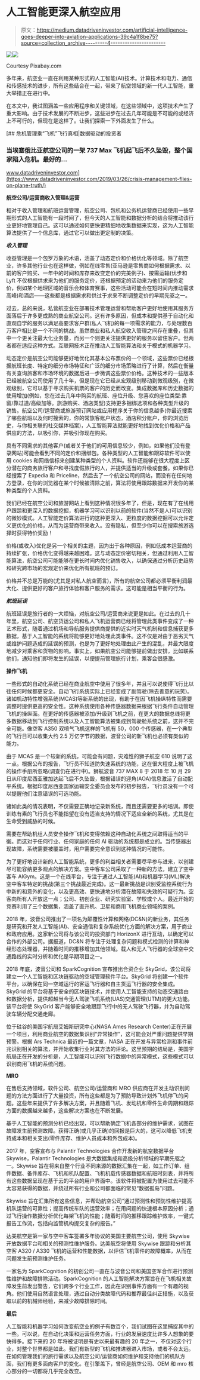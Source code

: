 # 人工智能更深入航空应用

> 原文：<https://medium.datadriveninvestor.com/artificial-intelligence-goes-deeper-into-aviation-applications-39c4a1f8be75?source=collection_archive---------4----------------------->

[![](img/e181ff1d572d056ef8a547dc63aff94a.png)](http://www.track.datadriveninvestor.com/1B9E)![](img/901779044847c4a8d2ac9a538807a4ea.png)

Courtesy Pixabay.com

多年来，航空业一直在利用某种形式的人工智能(AI)技术。计算技术和电力、通信和传感技术的进步，所有这些结合在一起，带来了航空领域的新一代人工智能，重大举措正在进行中。

在本文中，我试图涵盖一些应用程序和关键领域，在这些领域中，这项技术产生了重大影响。由于技术发展的不断进步，这些进步在过去几年可能是不可能的或经济上不可行的，但现在是这样了。让我们探索一下外面发生了什么。

[](https://www.datadriveninvestor.com/2019/03/26/crisis-management-flies-on-plane-truth/) [## 危机管理乘“飞机”飞行真相|数据驱动的投资者

### 当埃塞俄比亚航空公司的一架 737 Max 飞机起飞后不久坠毁，整个国家陷入危机。最好的…

www.datadriveninvestor.com](https://www.datadriveninvestor.com/2019/03/26/crisis-management-flies-on-plane-truth/) 

**航空公司/运营商收入管理&运营**

相对于收入管理和航班运营管理，航空公司、包机和公务机运营商已经使用一些早期形式的人工智能有一段时间了，但今天的人工智能和数据分析的结合将推动该行业更好地管理自己。这可以通过如何更快更精细地收集数据来实现，这为人工智能算法提供了一个信息库，通过它可以做出更定制的决策。

***收入管理***

收益管理是一个包罗万象的术语，涵盖了动态定价和价格优化等领域。除了航空业，许多其他行业也在这样做，例如在线零售(亚马逊是零售商如何根据需求、以前的客户购买、一年中的时间和库存来改变定价的完美例子)、按需运输(优步和 Lyft 不仅根据供求来为他们的服务定价，还根据预定的活动来为他们的服务定价，例如某个地理区域的音乐会和体育赛事，这些活动可能会在短时间内推动需求高峰)和酒店——这些都是根据需求和供过于求来不断调整定价的早期先驱之一。

过去，总的来说，私营航空业在部署技术管理运营和帮助客户更好地使用其服务方面落后于许多更成熟的商业航空公司。这有许多原因，但成本和提供基于自动化和直观自学的服务以满足高要求客户群(私人飞机)的每一项需求的能力，与处理数百万客户相比是一个不同的挑战。虽然商业和私人航空收入管理之间存在重叠，但其中一个更关注最大化业务量，而另一个则更关注提供更好的服务以留住客户。但两者都在适应这种方式。互联网技术正在推动人工智能算法和关于模式的机器学习。

动态定价是航空公司能够更好地优化其基本公布票价的一个领域，这些票价已经根据航班长度、特定的细分市场特征和广泛的细分市场策略进行了计算，然后在衡量有关查询旅客和市场环境的数据后进一步微调这些票价价格。这种技术的一些版本已经被航空公司使用了几十年，但是现在它已经从宏观级别移动到微观级别，在微观级别，它可以基于寻求购买机票的客户的历史而改变。集成数据库和历史数据的使用增加(例如，您在过去几年中购买的航班、座位升级、您喜欢的座位类型:靠窗/靠过道/高级加等。旅游购买、酒店类型)支持更多捆绑选项和各种类型升级的销售。航空公司/运营商或旅游预订网站或应用程序关于你的信息越多(你最近搜索了哪些航班以及何时搜索的，你的常旅客账户状态，酒店积分账户，你的浏览历史，与你相关联的社交媒体档案)，人工智能算法就能更好地找到优化价格和产品供应的方法，以吸引你，并吸引你现在购买。

具有不同需求的其他客户(或者关于他们的可用信息较少，例如，如果他们没有登录网站)可能会看到不同的定价和捆绑包。各种类型的人工智能和跟踪软件可以使用 cookies 和网络信标来创建某种类型的个人资料。软件还能够在很大程度上区分潜在的商务旅行客户和寻找度假旅行的人，并提供适当的升级或套餐。如果你已经搜索了 Expedia 和 Priceline，然后去了一个航空公司的网站，而没有在任何地方登录，在你的浏览器在某个时候被清除之前，算法将使用跟踪数据来开发你的某种类型的个人资料。

我们已经在航空公司和旅游网站上看到这种情况很多年了，但是，现在有了在线用户跟踪和更深入的数据挖掘，机器学习可以识别以前的软件(当然不是人)可以识别的微妙模式。人工智能定价算法进行的这种更深入、更粒度的数据挖掘可以允许定义更优化的价格，从而为运营商带来收入。没有隐私，但至少你可以在搜索旅游选择时获得特价奖励！

价格(或收入)优化是另一个相关的主题，因为出于各种原因，例如低成本运营商的持续扩张，价格优化变得越来越困难。这与动态定价密切相关，但通过利用人工智能算法，航空公司可能能够在更长时间内优化销售收入，以确保通过分析历史趋势和研究跨市场的宏观定价来优化所有航班的预订。

价格并不总是万能的(尤其是对私人航空而言)，所有的航空公司都必须平衡利润最大化、提供更好的客户旅行体验和客户服务的需求。这可能是相当平衡的行为。

***航班延误***

航班延误是旅行者的一大烦恼，对航空公司/运营商来说更是如此。在过去的几十年里，航空公司、航空货运公司和私人飞机运营商已经将管理此类事件变成了一种艺术形式，随着通过机场和导航服务提供商提供的近实时天气机制和信息捕获更多数据，基于人工智能的系统将能够更好地处理此类事件。这不仅是对由于恶劣天气或维护问题造成的延误的预测，也是为了更好地处理由此产生的混乱，并最大限度地减少对乘客和货物的影响。事实上，如果航空公司能够提前做出安排，比如联系他们，通知他们即将发生的延误，以便提前管理旅行计划，乘客会很感激。

**操作飞机**

一些形式的自动化系统已经在商业航空中使用了很多年，并且可以说使得飞行比以往任何时候都更安全。自动飞行系统实际上已经变成了副驾驶(除去善意的玩笑)。诸如机动特性增强系统(MCAS)等新系统的出现，有助于在因飞机操纵特性而需要调整时提供更高的安全性。这种系统使用各种传感器数据来根据飞行条件自动管理飞机的操纵面。在更好的传感器被添加/升级到飞机之前，在更大的数据总线将更多数据移动到飞行控制系统以及人工智能算法被集成到驾驶舱系统之前，这并不完全可能。像空客 A350 双喷气飞机这样的飞机有 50，000 个传感器，在一个典型的飞行日可以收集大约 2.5 万亿字节的数据，波音公司的新飞机也必须有类似的能力。

由于 MCAS 是一个较新的系统，可能会有问题，灾难性的狮子航空 610 说明了这一点。根据公布的报告，飞行员不知道防失速系统的功能，这在很大程度上被飞机的操作手册所忽略(调查仍在进行中)。狮航波音 737 MAX 8 于 2018 年 10 月 29 日从印度尼西亚雅加达起飞后不久坠毁，根据错误的迎角(AOA)信息激活了自动配平系统。根据印度尼西亚国家运输安全委员会发布的初步报告，飞行员没有一个可以提醒他们注意错误的可选功能。

诸如此类的情况表明，不仅需要正确地记录新系统，而且还需要更多的培训。即使训练有素的飞行员也不能指望在没有适当支持的情况下适应全新的系统，尤其是在生命受到威胁的时候。

需要在帮助机组人员安全操作飞机和变得依赖这种自动化系统之间取得适当的平衡。而这对于任何行业、任何家庭的任何 AI 驱动的系统都是成立的。当传感器出现故障，系统需要被覆盖时，用户需要完全意识到这种情况的可能性。

为了更好地设计新的人工智能系统，更多的利益相关者需要尽早参与进来，以创建尽可能容纳更多观点的解决方案。空中客车公司采取了一种新的方法，建立了空中客车 AIGym。这是一个在线平台，专注于通过人工智能(AI)和机器学习(ML)解决空中客车特定的挑战(第三个挑战最近完成)。这一最新挑战是识别受监控系统行为中新的和意外的变化，以及更高效、更快速地分析潜在故障和失效的可疑行为。空客向所有人开放这一点；公司、初创企业、研究实验室、学校或个人。最近开始的竞赛利用了三个数据集，涵盖了直升机、卫星和商用飞机商业领域的案例。

2018 年，波音公司推出了一项名为颠覆性计算和网络(DC&N)的新业务，其任务是研究和开发人工智能(AI)、安全通信和复杂系统优化方面的解决方案，用于商业和政府应用。这家新公司将与该公司的投资部门 HorizonX 进行互动，以确定可以合作的外部公司。据报道，DC&N 将专注于处理复杂问题和模式检测的计算和神经形态处理器，并随着时间的推移增加其他领域。载人和无人飞行器的全球空中交通路线的实时分析和优化是早期项目之一。

2018 年底，波音公司和 SparkCognition 宣布推出合资企业 SkyGrid，该公司将建立一个人工智能和区块链驱动的空域管理软件平台。SkyGrid 将创建一个软件平台，以确保在同一空域运行的客运飞行器和自主货运飞行器的安全集成。SkyGrid 的平台将基于安全的区块链技术，并使用人工智能支持的动态交通路由和数据分析，提供超越当今无人驾驶飞机系统(UAS)交通管理(UTM)的更大功能。该平台将使 SkyGrid 客户能够安全地跟踪飞行中的无人驾驶飞行器，并为自动驾驶车辆分配交通走廊。

位于硅谷的美国宇航局艾姆斯研究中心(NASA Ames Research Center)正在开展一个项目，利用商业航空的数据集识别“异常操作”，这可能会对严重问题提供早期预警。根据 Ars Technica 最近的一篇文章，NASA 正在开发与异常检测和事件前兆识别相关的算法，并开始收集行业对其方法的评论。这里预期的结局是，美国宇航局正在开发的分析是，人工智能可以识别飞行数据中的异常模式，这些模式可以识别商用飞机的系统问题。

**MRO**

在售后支持领域，软件公司、航空公司/运营商和 MRO 供应商在开发主动识别问题的方法方面进行了大量投资，所有这些都是为了预防导致计划外飞机停飞的问题。这些年来提供了许多解决方案，并且随着飞机、发动机和零件生命周期和跟踪方面的数据越来越多，这些解决方案也在不断发展。

基于人工智能的预测分析已经出现，可以帮助确定飞机各部分的维护需求，试图在故障发生前预测故障。获得正确(或几乎正确)的回报是巨大的，这可以降低飞机支持成本和相关支出(零件库存、维护人员成本和外包成本)。

2017 年，空客宣布与 Palantir Technologies 合作开发新的航空数据平台 Skywise，Palantir Technologies 是大数据集成和高级分析领域的早期先驱之一。Skywise 旨在将来自整个行业不同来源的数据汇集在一起，如工作订单、组件数据、备件库存、飞机和机队配置、飞机机载传感器数据和航班时刻表，并将所有这些数据呈现在基于云的平台的用户界面中。该软件将被配置为使用过去可能不太容易获得的数据，并绕过所有行业和公司都面临的常见“数据孤岛”问题。

Skywise 旨在汇集所有这些信息，并帮助航空公司“通过预测性和预防性维护提高机队运营的可靠性；提高传统车队的运营效率；在用问题的快速根本原因分析；通过飞行操作数据分析优化每架飞机的性能；随着时间的推移跟踪维护效率，一键式报告工作流，包括向监管机构提交复杂的报告。”

达美航空是第一家与空中客车签署多年协议的美国主要航空公司，使用 Skywise 开放数据平台和相关的预测性维护服务。达美航空将使用 Skywise 跟踪和分析其空客 A320 / A330 飞机的运营和性能数据，以评估飞机零件的故障概率，从而在问题发生前预测维护任务。

一家名为 SparkCognition 的初创公司一直在与波音公司和美国空军合作进行预测性维护和故障排除活动。SparkCognition 的人工智能解决方案旨在在飞机相关故障发生前发出警告，它们跨多个行业工作，因此在识别事件方面有一个有趣的视角。他们使用自然语言处理，通过自动分类故障代码和推荐最佳纠正措施，以及获取以前的机械师经验，来减少故障排除时间。

**最后**

人工智能和机器学习如何改变航空业的例子有数百个，我们试图在这里捕捉其中的一些。可以说，在自动化决策和运营任务方面，行业的发展速度比许多人想象的要快得多。接下来的 20 年将被证明是有史以来最有趣的 20 年之一，不仅对这个行业，对整个世界都是如此。我们有新型的飞机和推进器进入市场，或者不会太远。在如何管理我们的旅行需求以及航空公司/运营商如何维护和支持他们的机队方面，我们有更多面向客户的变化。在引擎盖下，曾经是航空公司、OEM 和 mro 核心部分的一切都将几乎完全改变。